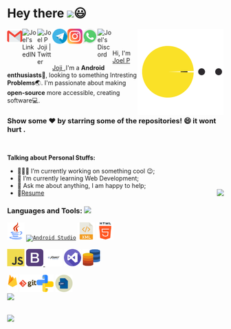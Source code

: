 # Hey there <img src="https://media.giphy.com/media/hvRJCLFzcasrR4ia7z/giphy.gif" width="50px">:smiley:
<img align="right" src="https://github.com/joelpjoji/joelpjoji/blob/main/Icons/pacman.svg?sanitize=true" width="200" height="200" width="500" height="320" />

<a href="mailto:joelpjoji1222@gmail.com">
  <img align="left" alt="Joel's Mail" width="35px" src="https://github.com/joelpjoji/joelpjoji/blob/main/Icons/gmail.svg" />
</a>

<a href="https://www.linkedin.com/in/joel-p-joji-5aa9b0172">
  <img align="left" alt="Joel's LinkedIN" width="35px" src="https://raw.githubusercontent.com/peterthehan/peterthehan/master/assets/linkedin.svg" />
</a>

<a href="https://twitter.com/joelpjoji">
  <img align="left" alt="Joel P Joji | Twitter" width="35px" src="https://raw.githubusercontent.com/peterthehan/peterthehan/master/assets/twitter.svg" />
</a>
<a href="https://t.me/joelpjoji">
  <img align="left" alt="Joel's Telegram" width="35px" src="https://github.com/joelpjoji/joelpjoji/blob/main/Icons/telegram.svg" />
</a>
<a href="https://www.instagram.com/joeykuttan_/">
  <img align="left" alt="Joel's Instagram" width="35px" src="https://github.com/joelpjoji/joelpjoji/blob/main/Icons/instagram.svg" />
</a>
<a href="https://wa.me/qr/GRP5KBM4H7EXG1">
  <img align="left" alt="Joel's WhatsApp" width="35px" src=https://github.com/joelpjoji/joelpjoji/blob/main/Icons/whatsapp.svg />
</a>

<a href="https://discord.com/channels/@joeykuttan#6661">
  <img align="left" alt="Joel's Discord" width="35px" src="https://raw.githubusercontent.com/peterthehan/peterthehan/master/assets/discord.svg" />
</a>






<br />
<br />


Hi, I'm [Joel P Joji ](https://www.joelpjoji.com),I'm a **Android enthusiasts**:iphone:, looking to something Intresting **Problems**:earth_asia:. 
I'm passionate about making **open-source** more accessible, creating software:computer:.
### Show some ❤️ by starring some of the repositories! :smile: it wont hurt .
 <br />
 
**Talking about Personal Stuffs:**

- 👨🏽‍💻 I’m currently working on something cool :wink:;
- 🌱 I’m currently learning Web Development; 
- 💬 Ask me about anything, I am happy to help;
- 📝[Resume](https://drive.google.com/file/d/1WNFNUs5UiWdo7x3mDjXXJWhrYhyT06Rn/view?)
 </a> <a href="https://github.com/joelpjoji/github-readme-stats">
  <img align="right" src="https://github-readme-stats.vercel.app/api/top-langs/?username=joelpjoji&langs_count=10" />
</a> 

 ### Languages and Tools: <img src="https://media.giphy.com/media/WUlplcMpOCEmTGBtBW/giphy.gif" width="30">
<p> <!-- GitHub README Stats -->

 
 <!-- icons -->
<code><a href = "https://www.java.com/en/"><img height="40" src="https://github.com/joelpjoji/joelpjoji/blob/main/Icons/java.svg" alt="Java"></a></code>
<code><a href = "https://developer.android.com/studio"><img height="40" src="https://upload.wikimedia.org/wikipedia/commons/thumb/9/95/Android_Studio_Icon_3.6.svg/512px-Android_Studio_Icon_3.6.svg.png" alt="Android Studio"></a></code>
<code><img height="40" src="https://github.com/joelpjoji/joelpjoji/blob/main/Icons/xml.svg" alt="XML"></code>
<code><a href = "https://developer.mozilla.org/en-US/docs/Web/Guide/HTML/HTML5"><img height="40" src="https://github.com/joelpjoji/joelpjoji/blob/main/Icons/html-5.svg"></code>
<br/><br/>
  <code><a href = "https://developer.mozilla.org/en-US/docs/Web/JavaScript"><img height="40" src="https://raw.githubusercontent.com/github/explore/80688e429a7d4ef2fca1e82350fe8e3517d3494d/topics/javascript/javascript.png"></a></code>
<code><a href = "https://getbootstrap.com/"><img height="40" src="https://raw.githubusercontent.com/github/explore/80688e429a7d4ef2fca1e82350fe8e3517d3494d/topics/bootstrap/bootstrap.png"></code> 
<code><a href = "https://jquery.com/"><img height="40" src="https://raw.githubusercontent.com/github/explore/80688e429a7d4ef2fca1e82350fe8e3517d3494d/topics/jquery/jquery.png"></a></code> 
<code><a href = "https://code.visualstudio.com/"><img height="40" src="https://github.com/joelpjoji/joelpjoji/blob/main/Icons/visual-studio.svg"></a></code>
<code><a href = "https://www.w3schools.com/sql/"><img height="40" src="https://github.com/joelpjoji/joelpjoji/blob/main/Icons/databases.svg"></a></code>
<br/><br/>
  <code><a href = "https://firebase.google.com/"><img height="40" src="https://github.com/joelpjoji/joelpjoji/blob/main/Icons/firebase.svg"></a></code>
<code><a href = "https://git-scm.com/"><img height="40" src="https://raw.githubusercontent.com/github/explore/80688e429a7d4ef2fca1e82350fe8e3517d3494d/topics/git/git.png"></a></code><code><a href = "https://www.python.org/"><img height="40" src="https://github.com/joelpjoji/joelpjoji/blob/main/Icons/python.svg"></a></code>
<code><img height="40" src="https://github.com/joelpjoji/joelpjoji/blob/main/Icons/cpp.svg" alt="C Language"></a></code>
<code><a href = "https://www.adobe.com/in/products/illustrator.html">
<img height="40" src="https://upload.wikimedia.org/wikipedia/commons/thumb/f/fb/Adobe_Illustrator_CC_icon.svg/616px-Adobe_Illustrator_CC_icon.svg.png"></a></code>

<br />

<a href="https://github.com/joelpjoji/github-readme-stats">
  <img align="left" src="https://github-readme-stats.vercel.app/api?username=joelpjoji&show_icons=true" />
</a>
</p>
